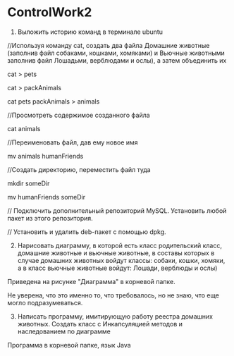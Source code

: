 # ControlWork2
1. Выложить историю команд в терминале ubuntu
   
//Используя команду cat, создать два файла Домашние животные (заполнив файл собаками, кошками, хомяками) и Вьючные животными заполнив файл Лошадьми, верблюдами и ослы), а затем объединить их 

cat > pets 

cat > packAnimals 

cat pets packAnimals > animals 

//Просмотреть содержимое созданного файла

cat animals

//Переименовать файл, дав ему новое имя

mv animals humanFriends

//Создать директорию, переместить файл туда

mkdir someDir 

mv humanFriends someDir

// Подключить дополнительный репозиторий MySQL. Установить любой пакет из этого репозитория.

// Установить и удалить deb-пакет с помощью dpkg.

2.	Нарисовать диаграмму, в которой есть класс родительский класс, домашние животные и вьючные животные, в составы которых в случае домашних животных войдут классы: собаки, кошки, хомяки, а в класс вьючные животные войдут: Лошади, верблюды и ослы)
   
Приведена на рисунке "Диаграмма" в корневой папке.

Не уверена, что это именно то, что требовалось, но не знаю, что еще могло подразумеваться.

3. Написать программу, имитирующую работу реестра домашних животных. Создать класс с Инкапсуляцией методов и наследованием по диаграмме
   
Программа в корневой папке, язык Java
